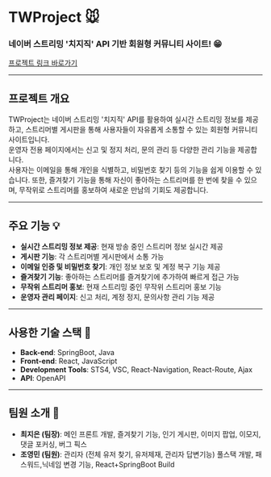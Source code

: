# TWProject 🐭

### 네이버 스트리밍 '치지직' API 기반 회원형 커뮤니티 사이트! :grin:

[프로젝트 링크 바로가기](http://3.107.4.229:8080/)

---

## 프로젝트 개요

TWProject는 네이버 스트리밍 '치지직' API를 활용하여 실시간 스트리밍 정보를 제공하고, 스트리머별 게시판을 통해 사용자들이 자유롭게 소통할 수 있는 회원형 커뮤니티 사이트입니다.  
운영자 전용 페이지에서는 신고 및 정지 처리, 문의 관리 등 다양한 관리 기능을 제공합니다.  
사용자는 이메일을 통해 개인을 식별하고, 비밀번호 찾기 등의 기능을 쉽게 이용할 수 있습니다. 또한, 즐겨찾기 기능을 통해 자신이 좋아하는 스트리머를 한 번에 찾을 수 있으며, 무작위로 스트리머를 홍보하여 새로운 만남의 기회도 제공합니다.

---

## 주요 기능 :bulb:

- **실시간 스트리밍 정보 제공**: 현재 방송 중인 스트리머 정보 실시간 제공
- **게시판 기능**: 각 스트리머별 게시판에서 소통 가능
- **이메일 인증 및 비밀번호 찾기**: 개인 정보 보호 및 계정 복구 기능 제공
- **즐겨찾기 기능**: 좋아하는 스트리머를 즐겨찾기에 추가하여 빠르게 접근 가능
- **무작위 스트리머 홍보**: 현재 스트리밍 중인 무작위 스트리머 홍보 기능
- **운영자 관리 페이지**: 신고 처리, 계정 정지, 문의사항 관리 기능 제공

---

## 사용한 기술 스택 📍

- **Back-end**: SpringBoot, Java
- **Front-end**: React, JavaScript
- **Development Tools**: STS4, VSC, React-Navigation, React-Route, Ajax
- **API**: OpenAPI

---

## 팀원 소개 :busts_in_silhouette:

- **최지은 (팀장)**: 메인 프론트 개발, 즐겨찾기 기능, 인기 게시판, 이미지 팝업, 이모지, 댓글 포커싱, 버그 픽스
- **조영민 (팀원)**: 관리자 (전체 유저 찾기, 유저제재, 관리자 답변기능) 풀스택 개발, 패스워드,닉네임 변경 기능, React+SpringBoot Build
